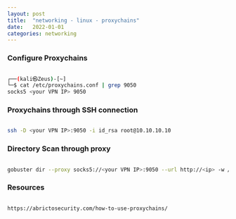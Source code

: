 ```yaml
---
layout: post
title:  "networking - linux - proxychains"
date:   2022-01-01
categories: networking
---
```



### Configure Proxychains

```bash

┌──(kali㉿Zeus)-[~]
└─$ cat /etc/proxychains.conf | grep 9050
socks5 <your VPN IP> 9050

```

### Proxychains through SSH connection


```bash

ssh -D <your VPN IP>:9050 -i id_rsa root@10.10.10.10

```


### Directory Scan through proxy


```bash

gobuster dir --proxy socks5://<your VPN IP>:9050 --url http://<ip> -w /usr/share/wordlists/dirb/common.txt

```


### Resources

```

https://abrictosecurity.com/how-to-use-proxychains/

```